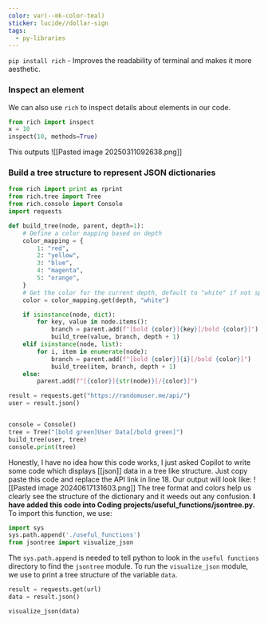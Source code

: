 ```yaml
---
color: var(--mk-color-teal)
sticker: lucide//dollar-sign
tags:
  - py-libraries
---
```

`pip install rich` - Improves the readability of terminal and makes it more aesthetic.


### Inspect an element
We can also use `rich` to inspect details about elements in our code.
~~~python
from rich import inspect
x = 10
inspect(10, methods=True)
~~~
This outputs
![[Pasted image 20250311092638.png]]


### Build a tree structure to represent JSON dictionaries
~~~python
from rich import print as rprint
from rich.tree import Tree
from rich.console import Console
import requests

def build_tree(node, parent, depth=1):
    # Define a color mapping based on depth
    color_mapping = {
        1: "red",
        2: "yellow",
        3: "blue",
        4: "magenta",
        5: "orange",
    }  
    # Get the color for the current depth, default to "white" if not specified
    color = color_mapping.get(depth, "white")

    if isinstance(node, dict):
        for key, value in node.items():
            branch = parent.add(f"[bold {color}]{key}[/bold {color}]")
            build_tree(value, branch, depth + 1)
    elif isinstance(node, list):
        for i, item in enumerate(node):
            branch = parent.add(f"[bold {color}]{i}[/bold {color}]")
            build_tree(item, branch, depth + 1)
    else:
        parent.add(f"[{color}]{str(node)}[/{color}]")

result = requests.get("https://randomuser.me/api/")
user = result.json()


console = Console()
tree = Tree("[bold green]User Data[/bold green]")
build_tree(user, tree)
console.print(tree)
~~~
Honestly, I have no idea how this code works, I just asked Copilot to write some code which displays [[json]] data in a tree like structure. Just copy paste this code and replace the API link in line 18. Our output will look like:
![[Pasted image 20240617131603.png]]
The tree format and colors help us clearly see the structure of the dictionary and it weeds out any confusion. **I have added this code into Coding projects/useful_functions/jsontree.py.** To import this function, we use:
~~~python
import sys
sys.path.append('./useful_functions')
from jsontree import visualize_json
~~~
The `sys.path.append` is needed to tell python to look in the `useful functions` directory to find the `jsontree` module. To run the `visualize_json` module, we use to print a tree structure of the variable `data`. 
~~~python
result = requests.get(url)
data = result.json()

visualize_json(data)
~~~
